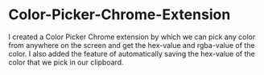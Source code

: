 # Color-Picker-Chrome-Extension
I created a Color Picker Chrome extension by which we can pick any color from anywhere on the screen and get the hex-value and rgba-value of the color.
I also added the feature of automatically saving the hex-value of the color that we pick in our clipboard.
